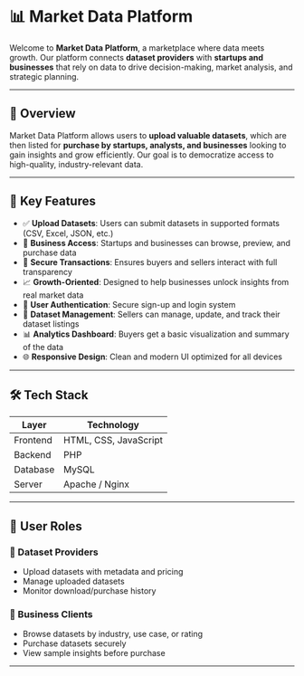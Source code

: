 # 📊 Market Data Platform

Welcome to **Market Data Platform**, a marketplace where data meets growth. Our platform connects **dataset providers** with **startups and businesses** that rely on data to drive decision-making, market analysis, and strategic planning.

---

## 🚀 Overview

Market Data Platform allows users to **upload valuable datasets**, which are then listed for **purchase by startups, analysts, and businesses** looking to gain insights and grow efficiently. Our goal is to democratize access to high-quality, industry-relevant data.

---

## 🎯 Key Features

- ✅ **Upload Datasets**: Users can submit datasets in supported formats (CSV, Excel, JSON, etc.)
- 💼 **Business Access**: Startups and businesses can browse, preview, and purchase data
- 🛒 **Secure Transactions**: Ensures buyers and sellers interact with full transparency
- 📈 **Growth-Oriented**: Designed to help businesses unlock insights from real market data
- 🔐 **User Authentication**: Secure sign-up and login system
- 📂 **Dataset Management**: Sellers can manage, update, and track their dataset listings
- 📊 **Analytics Dashboard**: Buyers get a basic visualization and summary of the data
- 🌐 **Responsive Design**: Clean and modern UI optimized for all devices

---

## 🛠️ Tech Stack

| Layer        | Technology              |
|--------------|--------------------------|
| Frontend     | HTML, CSS, JavaScript    |
| Backend      | PHP                      |
| Database     | MySQL                    |
| Server       | Apache / Nginx           |

---

## 👤 User Roles

### 🔹 Dataset Providers
- Upload datasets with metadata and pricing
- Manage uploaded datasets
- Monitor download/purchase history

### 🔸 Business Clients
- Browse datasets by industry, use case, or rating
- Purchase datasets securely
- View sample insights before purchase

---



